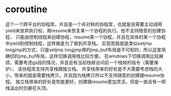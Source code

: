 # coroutine
这个一个跨平台的协程库，并且是一个非对称的协程库，也就是说需要主动调用yield来放弃执行权，用resume来恢复某一个协程的执行。他不支持随意的创建协程，
只能由控制线程来创建协程，resume某一个协程，并且在具体的某一个协程中yield到控制线程，这样做是为了做到共享栈。
实现思路就是类似setjmp longjmp的方式，只是setjmp longjmp用的jmp_buf布局是不可知的，所以这里用确切的jmp_buf布局，这样切换调用栈比较方便。
在windows下切换调用比较麻烦，需要考虑gs段的情况，并且会有当前栈帧访问前一个栈帧的指令（需要保护）。
该协程库支持共享栈跟独立栈。
共享栈带来的好处是不大需要考虑栈的大小，带来的就是需要栈拷贝，并且因为栈拷贝所以不支持随意的创建跟resume协程。
独立栈带来的好处是性能更好，创建跟resume更加灵活，但是一直会有一把栈溢出的剑悬在头顶。
